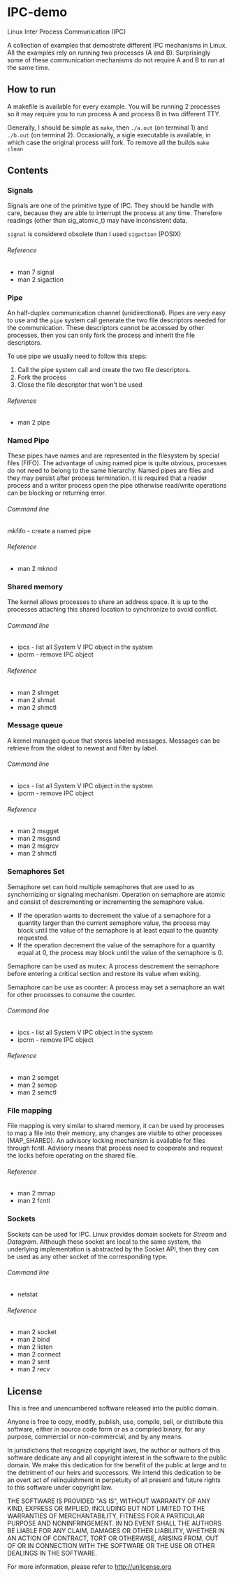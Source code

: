 IPC-demo
========

Linux Inter Process Communication (IPC)

A collection of examples that demostrate different IPC mechanisms in Linux.
All the examples rely on running two processes (A and B). Surprisingly some of these communication mechanisms
do not require A and B to run at the same time.

## How to run

A makefile is available for every example.
You will be running 2 processes so it may require you to run process A and process B in two different TTY.

Generally, I should be simple as `make`, then `./a.out` (on terminal 1) and `./b.out` (on terminal 2).
Occasionally, a sigle executable is available, in which case the original process will fork. 
To remove all the builds `make clean`

## Contents
### Signals
Signals are one of the primitive type of IPC. They should be handle with care, because they are able to interrupt
the process at any time. Therefore readings (other than sig\_atomic\_t) may have inconsistent data.

`signal` is considered obsolete than I used `sigaction` (POSIX)

###### Reference
* man 7 signal
* man 2 sigaction

### Pipe
An half-duplex communication channel (unidirectional). Pipes are very easy to use and the `pipe` system call
generate the two file descriptors needed for the communication. These descriptors cannot be accessed by other processes, 
then you can only fork the process and inherit the file descriptors.

To use pipe we usually need to follow this steps:
1. Call the pipe system call and create the two file descriptors.
2. Fork the process
3. Close the file descriptor that won't be used

###### Reference
* man 2 pipe

### Named Pipe
These pipes have names and are represented in the filesystem by special files (FIFO). The advantage of using named pipe
is quite obvious, processes do not need to belong to the same hierarchy.
Named pipes are files and they may persist after process termination. It is required that a reader process and a writer process
open the pipe otherwise read/write operations can be blocking or returning error.

###### Command line
mkfifo - create a named pipe

###### Reference
* man 2 mknod

### Shared memory
The kernel allows processes to share an address space.
It is up to the processes attaching this shared location to synchronize to avoid conflict.

###### Command line
* ipcs  - list all System V IPC object in the system
* ipcrm - remove IPC object

###### Reference
* man 2 shmget
* man 2 shmat
* man 2 shmctl

### Message queue
A kernel managed queue that stores labeled messages.
Messages can be retrieve from the oldest to newest and filter by label. 

###### Command line
* ipcs  - list all System V IPC object in the system
* ipcrm - remove IPC object

###### Reference
* man 2 msgget
* man 2 msgsnd
* man 2 msgrcv
* man 2 shmctl

### Semaphores Set
Semaphore set can hold multiple semaphores that are used to as synchornizing or signaling mechanism.
Operation on semaphore are atomic and consist of descrementing or incrementing the semaphore value.
* If the operation wants to decrement the value of a semaphore for a quantity larger than the current semaphore value, the process may block until the value of the semaphore is at least equal to the quantity requested.
* If the operation decrement the value of the semaphore for a quantity equal at 0, the process may block until the value of the semaphore is 0.

Semaphore can be used as mutex:
A process descrement the semaphore before entering a critical section and restore its value when exiting.

Semaphore can be use as counter:
A process may set a semaphore an wait for other processes to consume the counter. 

###### Command line
* ipcs  - list all System V IPC object in the system
* ipcrm - remove IPC object

###### Reference
* man 2 semget
* man 2 semop
* man 2 semctl

### File mapping
File mapping is very similar to shared memory, it can be used by processes to map a file into their memory,
any changes are visible to other processes (MAP\_SHARED). An advisory locking mechanism is available for files
through fcntl. Advisory means that process need to cooperate and request the locks before operating on the shared file.

###### Reference
* man 2 mmap
* man 2 fcntl

### Sockets
Sockets can be used for IPC. Linux provides domain sockets for _Stream_ and _Datagram_.
Although these socket are local to the same system, the underlying implementation is abstracted by the Socket API, then
they can be used as any other socket of the corresponding type.

###### Command line
* netstat

###### Reference
* man 2 socket
* man 2 bind
* man 2 listen
* man 2 connect
* man 2 sent
* man 2 recv

## License
This is free and unencumbered software released into the public domain.

Anyone is free to copy, modify, publish, use, compile, sell, or
distribute this software, either in source code form or as a compiled
binary, for any purpose, commercial or non-commercial, and by any
means.

In jurisdictions that recognize copyright laws, the author or authors
of this software dedicate any and all copyright interest in the
software to the public domain. We make this dedication for the benefit
of the public at large and to the detriment of our heirs and
successors. We intend this dedication to be an overt act of
relinquishment in perpetuity of all present and future rights to this
software under copyright law.

THE SOFTWARE IS PROVIDED "AS IS", WITHOUT WARRANTY OF ANY KIND,
EXPRESS OR IMPLIED, INCLUDING BUT NOT LIMITED TO THE WARRANTIES OF
MERCHANTABILITY, FITNESS FOR A PARTICULAR PURPOSE AND NONINFRINGEMENT.
IN NO EVENT SHALL THE AUTHORS BE LIABLE FOR ANY CLAIM, DAMAGES OR
OTHER LIABILITY, WHETHER IN AN ACTION OF CONTRACT, TORT OR OTHERWISE,
ARISING FROM, OUT OF OR IN CONNECTION WITH THE SOFTWARE OR THE USE OR
OTHER DEALINGS IN THE SOFTWARE.

For more information, please refer to <http://unlicense.org>
